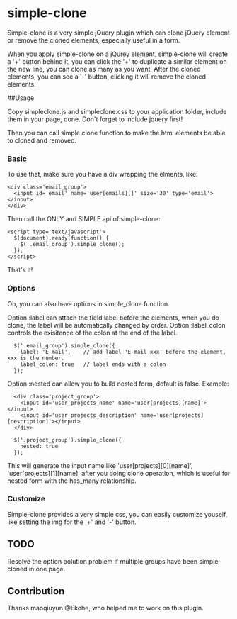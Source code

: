 # simple-clone

Simple-clone is a very simple jQuery plugin which can clone jQuery element or remove the cloned elements, especially useful in a form.

When you apply simple-clone on a jQurey element, simple-clone will create a '+' button behind it, you can click the '+' to duplicate a similar element on the new line, you can clone as many as you want. After the cloned elements, you can see a '-' button, clicking it will remove the cloned elements.

##Usage

Copy simpleclone.js and simpleclone.css to your application folder, include them in your page, done. Don't forget to include jquery first!

Then you can call simple clone function to make the html elements be able to cloned and removed.

### Basic
To use that, make sure you have a div wrapping the elments, like:

    <div class='email_group'>
      <input id='email' name='user[emails][]' size='30' type='email'></input>
    </div>

Then call the ONLY and SIMPLE api of simple-clone:

    <script type='text/javascript'>
      $(document).ready(function() {
        $('.email_group').simple_clone();
      });
    </script>

That's it!

### Options

Oh, you can also have options in simple_clone function.

Option :label can attach the field label before the elements, when you do clone, the label will be automatically changed by order.
Option :label_colon controls the exisitence of the colon at the end of the label.

      $('.email_group').simple_clone({
        label: 'E-mail',    // add label 'E-mail xxx' before the element, xxx is the number.
        label_colon: true   // label ends with a colon
      });

Option :nested can allow you to build nested form, default is false. Example:

      <div class='project_group'>
        <input id='user_projects_name' name='user[projects][name]'></input>
        <input id='user_projects_description' name='user[projects][description]'></input>
      </div>
      
      $('.project_group').simple_clone({
        nested: true
      });

This will generate the input name like 'user[projects][0][name]', 'user[projects][1][name]' after you doing clone operation, which is useful for nested form with the has_many relationship.
      
### Customize
Simple-clone provides a very simple css, you can easily customize youself, like setting the img for the '+' and '-' button.

## TODO
Resolve the option polution problem if multiple groups have been simple-cloned in one page.

## Contribution

Thanks maoqiuyun @Ekohe, who helped me to work on this plugin.